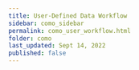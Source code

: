 ```yaml
---
title: User-Defined Data Workflow
sidebar: como_sidebar
permalink: como_user_workflow.html
folder: como
last_updated: Sept 14, 2022
published: false
---
```

